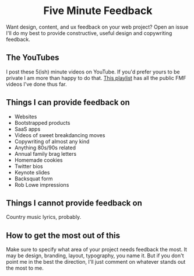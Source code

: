 <h1 align="center">Five Minute Feedback</h1>

Want design, content, and ux feedback on your web project? Open an issue I'll do my best to provide constructive, useful design and copywriting feedback.

## The YouTubes

I post these 5(ish) minute videos on YouTube. If you'd prefer yours to be private I am more than happy to do that. [This playlist](https://www.youtube.com/playlist?list=PLtD0K2KQF24tYn_TCbLPFCE9JneBWSAQM) has all the public FMF videos I've done thus far.


## Things I can provide feedback on

- Websites
- Bootstrapped products
- SaaS apps
- Videos of sweet breakdancing moves
- Copywriting of almost any kind
- Anything 80s/90s related
- Annual family brag letters
- Homemade cookies
- Twitter bios
- Keynote slides
- Backsquat form
- Rob Lowe impressions

## Things I cannot provide feedback on

Country music lyrics, probably.

## How to get the most out of this

Make sure to specify what area of your project needs feedback the most. It may be design, branding, layout, typography, you name it. But if you don't point me in the best the direction, I'll just comment on whatever stands out the most to me. 
